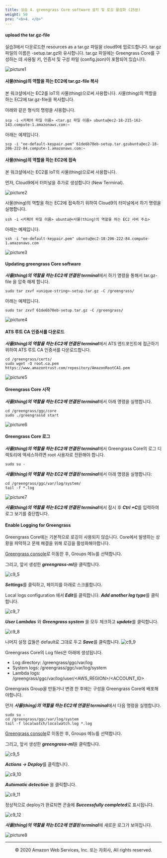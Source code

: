 ```yaml
---
title: 실습 4. greengrass Core software 설치 및 로깅 활성화 (25분)
weight: 50
pre: "<b>4. </b>"
---
```



#### upload the tar.gz-file

실습3에서 다운로드한 resources as a tar.gz 파일을 cloud9에 업로드합니다.
tar.gz 파일의 이름은 <unique-string>-setup.tar.gz와 유사합니다.
tar.gz 파일에는 Greengrass Core를 구성하는 데 사용될 키, 인증서 및 구성 파일 (config.json)이 포함되어 있습니다.

![picture1](./images/picture1.png)

<!-- Cloud9 터미널에서 아래와 같은 명령으로 압축을 해제합니다.

``` shell
sudo tar zxvf <unique-string>-setup.tar.gz -C /greengrass/
``` -->

<!-- ![c9_2](./images/c9_2.png) -->

#### 사물(thing)의 역할을 하는 EC2에 tar.gz-file 복사

본 워크샾에서는 EC2를 IoT의 사물(thing)으로써 사용합니다.
사물(thing)의 역할을 하는 EC2에 tar.gz-file을 복사합니다.

아래와 같은 형식의 명령을 사용합니다.

``` shell
scp -i <키페어 파일 이름> <tar.gz 파일 이름> ubuntu@ec2-18-215-162-143.compute-1.amazonaws.com:~
```

아래는 예제입니다.

``` shell
scp -i "ee-default-keypair.pem" 61de6b70eb-setup.tar.gzubuntu@ec2-18-206-222-84.compute-1.amazonaws.com:~
```

#### 사물(thing)의 역할을 하는 EC2에 접속

본 워크샾에서는 EC2를 IoT의 사물(thing)으로써 사용합니다.

먼저, Cloud9에서 터미널을 추가로 생성합니다 (New Terminal).

![picture2](./images/picture2.png)

사물(thing)의 역할을 하는 EC2에 접속하기 위하여 Cloud9의 터미널에서 하기 명령을 실행합니다.

``` shell
ssh -i <키페어 파일 이름> ubuntu@<사물(thing)의 역할을 하는 EC2 서버 주소>
```

아래는 예제입니다.

``` shell
ssh -i "ee-default-keypair.pem" ubuntu@ec2-18-206-222-84.compute-1.amazonaws.com
```

![picture3](./images/picture3.png)

#### Updating greengrass Core software

***사물(thing)의 역할을 하는 EC2에 연결된 terminal***에서 하기 명령을 통해서 tar.gz-file 을 압축 해제 합니다.

``` shell
sudo tar zxvf <unique-string>-setup.tar.gz -C /greengrass/
```

아래는 예제입니다.

``` shell
sudo tar zxvf 61de6b70eb-setup.tar.gz -C /greengrass/
```
![picture4](./images/picture4.png)


#### ATS 루트 CA 인증서를 다운로드

***사물(thing)의 역할을 하는 EC2에 연결된 terminal***에서 ATS 앤드포인트에 접근하기 위하여 ATS 루트 CA 인증서를 다운로드합니다.

``` shell
cd /greengrass/certs/
sudo wget -O root.ca.pem https://www.amazontrust.com/repository/AmazonRootCA1.pem
```

![picture5](./images/picture5.png)

#### Greengrass Core 시작

<!-- 이제 Greengrass Core를 시작할 준비가되었습니다.

Greengrass Core를 시작하기 전에 [AWS IoT Core console](https://console.aws.amazon.com/iot/)로 이동한 후 Test 메뉴를 이용하여, ***$aws/events/#*** 와 ***$aws/things/#*** 토픽을 구독 신청합니다.

![c9_3](./images/c9_3.png) -->

***사물(thing)의 역할을 하는 EC2에 연결된 terminal***에서 아래 명령을 실행합니다.

```
cd /greengrass/ggc/core
sudo ./greengrassd start
```

![picture6](./images/picture6.png)


<!-- 그리고, 다시 AWS IoT Core 콘솔에서 MQTT client의 출력을 확인합니다.

![c9_4](./images/c9_4.png) -->


#### Greengrass Core 로그

***사물(thing)의 역할을 하는 EC2에 연결된 terminal***에서 Greengrass Core의 로그 디렉토리에 액세스하려면 root 사용자로 전환해야 합니다.

``` shell
sudo su -
```

***사물(thing)의 역할을 하는 EC2에 연결된 terminal***에서 아래 명령을 실행합니다:

``` shell
cd /greengrass/ggc/var/log/system/
tail -f *.log
```

![picture7](./images/picture7.png)


<!-- AWS Greengrass를 시작할 때 문제가 발생하면 "crash.log"파일에서 오류를 확인하십시오(문제가 없을 경우 이 단계는 건너 뛰시면 됩니다.).

``` shell
sudo cat /greengrass/ggc/var/log/crash.log
``` -->

***사물(thing)의 역할을 하는 EC2에 연결된 terminal***에서 잠시 후 ***Ctrl +C***를 입력하여 로그 보기를 중단합니다.

#### Enable Logging for Greengrass

Greengrass Core에는 기본적으로 로깅이 사용되지 않습니다. Core에서 발생하는 상황을 파악하고 문제 해결을 위해 로깅을 활성화해야합니다.

[Greengrass console](https://console.aws.amazon.com/greengrass/)로 이동한 후, Groups 메뉴를 선택합니다.

그리고, 앞서 생성한 ***greengrass-ml***을 클릭합니다.

![c9_5](./images/c9_5.png)

***Settings***를 클릭하고, 페이지를 아래로 스크롤합니다.

Local logs configuration 에서 ***Edit***를 클릭합니다.
***Add another log type***를 클릭합니다.

![c9_7](./images/c9_7.png)

***User Lambdas*** 와 ***Greengrass system*** 을 모두 체크하고 ***update***를 클릭합니다.

![c9_8](./images/c9_8.png)

나머지 설정 값들은 default로 그대로 두고 ***Save***를 클릭합니다.
![c9_9](./images/c9_9.png)

Greengrass Core의 Log files은 아래에 생성됩니다.

* Log directory: /greengrass/ggc/var/log
* System logs: /greengrass/ggc/var/log/system
* Lambda logs: /greengrass/ggc/var/log/user/<AWS_REGION>/<ACCOUNT_ID>

Greengrass Group을 만들거나 변경 한 후에는 구성을 Greengrass Core에 배포해야합니다.

먼저 ***사물(thing)의 역할을 하는 EC2에 연결된 terminal***에서 다음 명령을 실행합니다.

``` shell
sudo su -
cd /greengrass/ggc/var/log/system
tail -f localwatch/localwatch.log *.log
```

[Greengrass console](https://console.aws.amazon.com/greengrass/)로 이동한 후, Groups 메뉴를 선택합니다.

그리고, 앞서 생성한 ***greengrass-ml***을 클릭합니다.

![c9_5](./images/c9_5.png)

***Actions -> Deploy***를 클릭합니다.

![c9_10](./images/c9_10.png)

***Automatic detection*** 을 클릭합니다.

![c9_11](./images/c9_11.png)

정상적으로 deploy가 완료되면 콘솔에 ***Successfully completed***로 표시됩니다.

![c9_12](./images/c9_12.png)

***사물(thing)의 역할을 하는 EC2에 연결된 terminal***에 새로운 로그가 보여집니다.

![picture8](./images/picture8.png)


---
<p align="center">
© 2020 Amazon Web Services, Inc. 또는 자회사, All rights reserved.
</p>
